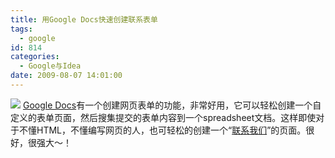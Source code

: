 ```yaml
---
title: 用Google Docs快速创建联系表单
tags:
  - google
id: 814
categories:
  - Google与Idea
date: 2009-08-07 14:01:00
---
```


[![](http://www.zhaiduo.com/uploaded_images/13-741801.jpg)](http://www.zhaiduo.com/uploaded_images/13-741803.jpg)
[Google Docs](https://docs.google.com)有一个创建网页表单的功能，非常好用，它可以轻松创建一个自定义的表单页面，然后搜集提交的表单内容到一个spreadsheet文档。这样即使对于不懂HTML，不懂编写网页的人，也可轻松的创建一个“[联系我们](https://spreadsheets.google.com/viewform?formkey=dGJmODM2NTJCY0FEMm9DS29VZUQ5UVE6MA..)”的页面。很好，很强大～！